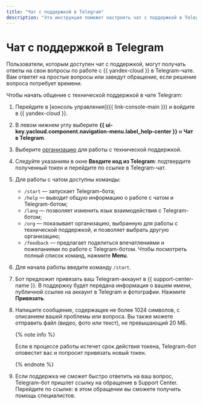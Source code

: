 ```yaml
---
title: "Чат с поддержкой в Telegram"
description: "Эта инструкция поможет настроить чат с поддержкой в Telegram."
---
```


# Чат с поддержкой в Telegram

Пользователи, которым доступен чат с поддержкой, могут получать ответы на свои вопросы по работе c {{ yandex-cloud }} в Telegram-чате. Вам ответят на простые вопросы или заведут обращение, если решение вопроса потребует времени.

Чтобы начать общение с технической поддержкой в чате Telegram:

1. Перейдите в [консоль управления]({{ link-console-main }}) и войдите в {{ yandex-cloud }}.
1. В левом нижнем углу выберите **{{ ui-key.yacloud.component.navigation-menu.label_help-center }}** и **Чат в Telegram**.
1. Выберите [организацию](../organization/quickstart.md) для работы с технической поддержкой. 
1. Следуйте указаниям в окне **Введите код из Telegram**: подтвердите полученный токен и перейдите по ссылке в Telegram-чат. 
1. Для работы с чатом доступны команды:
     * `/start` — запускает Telegram-бота;
     * `/help` — выводит общую информацию о работе с чатом и Telegram-ботом;
     * `/lang` — позволяет изменить язык взаимодействия с Telegram-ботом;
     * `/org` — показывает организацию, выбранную для работы с технической поддержкой, и позволяет выбрать другую организацию;
     * `/feedback`  — предлагает поделиться впечатлениями и пожеланиями по работе с Telegram-ботом.
   Чтобы посмотреть полный список команд, нажмите **Menu**.
1. Для начала работы введите команду `/start`.
1. Бот предложит привязать ваш Telegram-аккаунт в {{ support-center-name }}. В поддержку будет передана информация о вашем имени, публичной ссылке на аккаунт в Telegram и фотографии. Нажмите **Привязать**.
1. Напишите сообщение, содержащее не более 1024 символов, с описанием вашей проблемы или вопроса. Вы также можете отправить файл (видео, фото или текст), не превышающий 20 МБ.

   {% note info %}

   Если в процессе работы истечет срок действия токена, Telegram-бот оповестит вас и попросит привязать новый токен.

   {% endnote %}

1. Если поддержка не сможет быстро ответить на ваш вопрос, Telegram-бот пришлет ссылку на обращение в Support Center. Перейдите по ссылке: в этом обращении вы сможете получить помощь специалистов.

